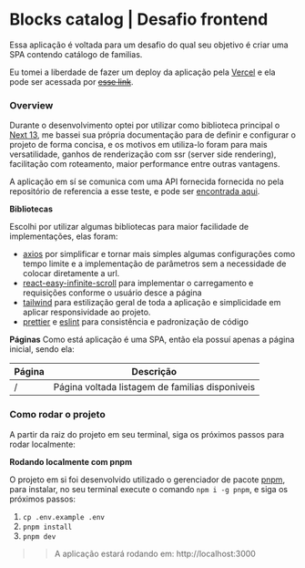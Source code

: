 # Blocks catalog | Desafio frontend
Essa aplicação é voltada para um desafio do qual seu objetivo é criar uma SPA contendo catálogo de familias.

Eu tomei a liberdade de fazer um deploy da aplicação pela [Vercel](https://www.vercel.com) e ela pode ser acessada por ~~[esse link]()~~.

### Overview
Durante o desenvolvimento optei por utilizar como biblioteca principal o [Next 13](https://nextjs.org), me bassei sua própria documentação para de definir e configurar o projeto de forma concisa, e os motivos em utiliza-lo foram para mais versatilidade, ganhos de renderização com ssr (server side rendering), facilitação com roteamento, maior performance entre outras vantagens.

A aplicação em sí se comunica com uma API fornecida fornecida no pela repositório de referencia a esse teste, e pode ser [encontrada aqui](https://github.com/blocksrvt/frontend-test).


**Bibliotecas**

Escolhi por utilizar algumas bibliotecas para maior facilidade de implementações, elas foram:
- [axios](https://axios-http.com/ptbr/) por simplificar e tornar mais simples algumas configurações como tempo limite e a implementação de parâmetros sem a necessidade de colocar diretamente a url.
- [react-easy-infinite-scroll](https://www.npmjs.com/package/react-easy-infinite-scroll-hook) para implementar o carregamento e requisições conforme o usuário desce a página
- [tailwind](https://tailwindcss.com) para estilização geral de toda a aplicação e simplicidade em aplicar responsividade ao projeto.
- [prettier](https://prettier.io/) e [eslint](https://eslint.org/) para consistência e padronização de código

**Páginas**
Como está aplicação é uma SPA, então ela possuí apenas a página inicial, sendo ela:

| Página | Descrição                                       |
|--------|-------------------------------------------------|
| /      | Página voltada listagem de familias disponiveis |

### Como rodar o projeto
A partir da raiz do projeto em seu terminal, siga os próximos passos para rodar localmente:

**Rodando localmente com pnpm**

O projeto em si foi desenvolvido utilizado o gerenciador de pacote [pnpm](https://pnpm.io), para instalar, no seu terminal execute o comando `npm i -g pnpm`, e siga os próximos passos:

1. `cp .env.example .env`
2. `pnpm install`
2. `pnpm dev`


>> A aplicação estará rodando em: http://localhost:3000